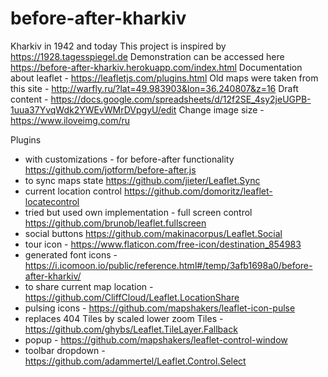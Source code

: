# before-after-kharkiv
Kharkiv in 1942 and today
This project is inspired by https://1928.tagesspiegel.de
Demonstration can be accessed here https://before-after-kharkiv.herokuapp.com/index.html
Documentation about leaflet - https://leafletjs.com/plugins.html
Old maps were taken from this site - http://warfly.ru/?lat=49.983903&lon=36.240807&z=16
Draft content - https://docs.google.com/spreadsheets/d/12f2SE_4sy2jeUGPB-1uua37YvqWdk2YWEvWMrDVpgyU/edit
Change image size - https://www.iloveimg.com/ru

Plugins
 - with customizations - for before-after functionality https://github.com/jotform/before-after.js
 - to sync maps state https://github.com/jieter/Leaflet.Sync
 - current location control https://github.com/domoritz/leaflet-locatecontrol 
 - tried but used own implementation - full screen control https://github.com/brunob/leaflet.fullscreen 
 - social buttons https://github.com/makinacorpus/Leaflet.Social
 - tour icon - https://www.flaticon.com/free-icon/destination_854983
 - generated font icons - https://i.icomoon.io/public/reference.html#/temp/3afb1698a0/before-after-kharkiv/
 - to share current map location - https://github.com/CliffCloud/Leaflet.LocationShare
 - pulsing icons - https://github.com/mapshakers/leaflet-icon-pulse
 - replaces 404 Tiles by scaled lower zoom Tiles - https://github.com/ghybs/Leaflet.TileLayer.Fallback
 - popup - https://github.com/mapshakers/leaflet-control-window
 - toolbar dropdown - https://github.com/adammertel/Leaflet.Control.Select